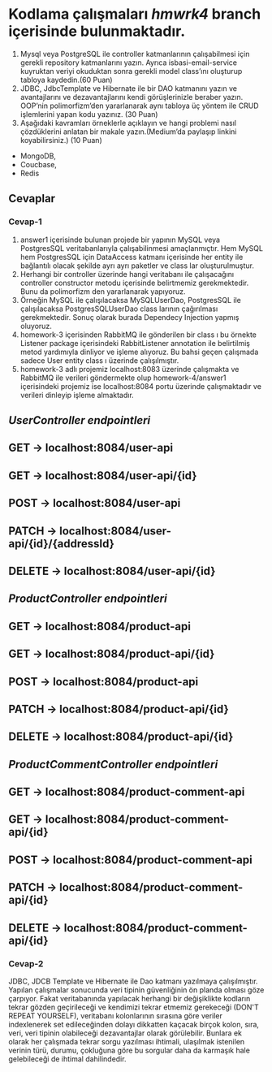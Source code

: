# Kodlama çalışmaları _hmwrk4_ branch içerisinde bulunmaktadır.

1. Mysql veya PostgreSQL ile controller katmanlarının çalışabilmesi için gerekli repository katmanlarını yazın. Ayrıca isbasi-email-service kuyruktan veriyi okuduktan sonra gerekli model class’ını oluşturup tabloya kaydedin.(60 Puan)
2. JDBC, JdbcTemplate ve Hibernate ile bir DAO katmanını yazın ve avantajlarını ve dezavantajlarını kendi görüşlerinizle beraber yazın. OOP’nin polimorfizm’den yararlanarak aynı tabloya üç yöntem ile CRUD işlemlerini yapan kodu yazınız. (30 Puan)
3. Aşağıdaki kavramları örneklerle açıklayın ve hangi problemi nasıl çözdüklerini anlatan bir makale yazın.(Medium’da paylaşıp linkini koyabilirsiniz.) (10 Puan)
  * MongoDB,
  * Coucbase,
  * Redis

## Cevaplar
### Cevap-1
1. answer1 içerisinde bulunan projede bir yapının MySQL veya PostgresSQL veritabanlarıyla çalışabilinmesi amaçlanmıçtır. Hem MySQL hem PostgresSQL için DataAccess katmanı içerisinde her entity ile bağlantılı olacak şekilde ayrı ayrı paketler ve class lar oluşturulmuştur. 
2. Herhangi bir controller üzerinde hangi veritabanı ile çalışacağını controller constructor metodu içerisinde belirtmemiz gerekmektedir. Bunu da polimorfizm den yararlanarak yapıyoruz.
3. Örneğin MySQL ile çalışılacaksa MySQLUserDao, PostgresSQL ile çalışılacaksa PostgresSQLUserDao class larının çağırılması gerekmektedir. Sonuç olarak burada Dependecy Injection yapmış oluyoruz.
4. homework-3 içerisinden RabbitMQ ile gönderilen bir class ı bu örnekte Listener package içerisindeki RabbitListener annotation ile belirtilmiş metod yardımıyla dinliyor ve işleme alıyoruz. Bu bahsi geçen çalışmada sadece User entity class ı üzerinde çalışılmıştır.
5. homework-3 adlı projemiz localhost:8083 üzerinde çalışmakta ve RabbitMQ ile verileri göndermekte olup homework-4/answer1 içerisindeki projemiz ise localhost:8084 portu üzerinde çalışmaktadır ve verileri dinleyip işleme almaktadır.


_UserController endpointleri_
---
GET -> localhost:8084/user-api
---
GET -> localhost:8084/user-api/{id}
---
POST -> localhost:8084/user-api
---
PATCH -> localhost:8084/user-api/{id}/{addressId}
---
DELETE -> localhost:8084/user-api/{id}
---

_ProductController endpointleri_
---
GET -> localhost:8084/product-api
---
GET -> localhost:8084/product-api/{id}
---
POST -> localhost:8084/product-api
---
PATCH -> localhost:8084/product-api/{id}
---
DELETE -> localhost:8084/product-api/{id}
---

_ProductCommentController endpointleri_
---
GET -> localhost:8084/product-comment-api
---
GET -> localhost:8084/product-comment-api/{id}
---
POST -> localhost:8084/product-comment-api
---
PATCH -> localhost:8084/product-comment-api/{id}
---
DELETE -> localhost:8084/product-comment-api/{id}
---

### Cevap-2
JDBC, JDCB Template ve Hibernate ile Dao katmanı yazılmaya çalışılmıştır. 
Yapılan çalışmalar sonucunda veri tipinin güvenliğinin ön planda olması göze çarpıyor. Fakat veritabanında yapılacak herhangi bir değişiklikte kodların tekrar gözden geçirileceği ve kendimizi tekrar etmemiz gerekeceği (DON'T REPEAT YOURSELF), veritabanı kolonlarının sırasına göre veriler indexlenerek set edileceğinden dolayı dikkatten kaçacak birçok kolon, sıra, veri, veri tipinin olabileceği dezavantajlar olarak görülebilir. Bunlara ek olarak her çalışmada tekrar sorgu yazılması ihtimali, ulaşılmak istenilen verinin türü, durumu, çokluğuna göre bu sorgular daha da karmaşık hale gelebileceği de ihtimal dahilindedir.
